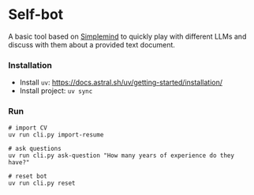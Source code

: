 # Self-bot
A basic tool based on [Simplemind](https://github.com/kennethreitz/simplemind/)
to quickly play with different LLMs and discuss with them about a provided text document.

### Installation
- Install `uv`: https://docs.astral.sh/uv/getting-started/installation/
- Install project: `uv sync`

### Run

```
# import CV
uv run cli.py import-resume

# ask questions
uv run cli.py ask-question "How many years of experience do they have?"

# reset bot
uv run cli.py reset
```
